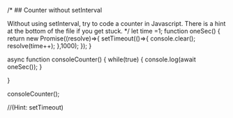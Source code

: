 /* ## Counter without setInterval

Without using setInterval, try to code a counter in Javascript. There is a hint at the bottom of the file if you get stuck.
*/
let time =1;
function oneSec() {
    return new Promise((resolve)=>{
        setTimeout(()=>{
            console.clear();
            resolve(time++);
        },1000);
    });
}

async function consoleCounter() {
    while(true) {
        console.log(await oneSec());
    }
    
    
}

consoleCounter();






































































//(Hint: setTimeout)